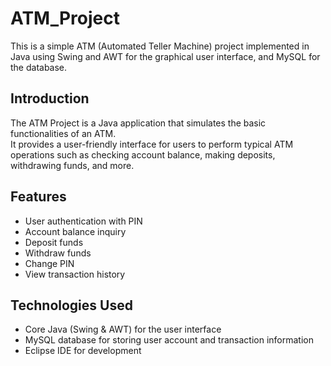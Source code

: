 # ATM_Project  

This is a simple ATM (Automated Teller Machine) project implemented in Java using Swing and AWT for the graphical user interface, and MySQL for the database.  

## Introduction  
The ATM Project is a Java application that simulates the basic functionalities of an ATM.  
It provides a user-friendly interface for users to perform typical ATM operations such as checking account balance, making deposits, withdrawing funds, and more.  

## Features 
- User authentication with PIN  
- Account balance inquiry  
- Deposit funds  
- Withdraw funds  
- Change PIN  
- View transaction history  

## Technologies Used  
- Core Java (Swing & AWT) for the user interface  
- MySQL database for storing user account and transaction information  
- Eclipse IDE for development  

